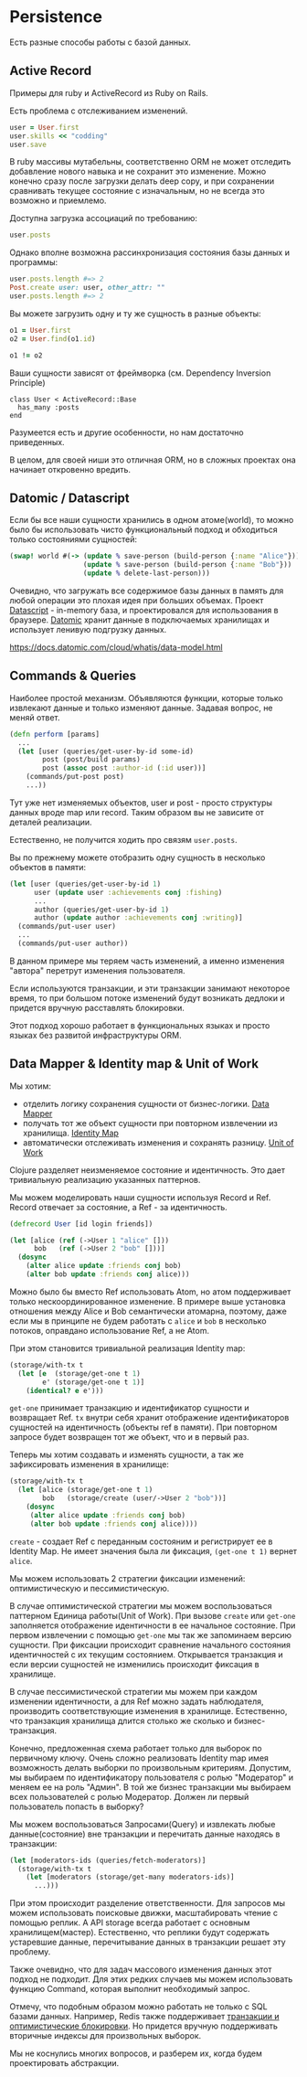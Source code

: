 # Persistence

Есть разные способы работы с базой данных.

## Active Record

Примеры для ruby и ActiveRecord из Ruby on Rails.

Есть проблема с отслеживанием изменений.

```ruby
user = User.first
user.skills << "codding"
user.save
```

В ruby массивы мутабельны, соответственно ORM не может
отследить добавление нового навыка и не сохранит это изменение.
Можно конечно сразу после загрузки делать deep copy,
и при сохранении сравнивать текущее состояние с изначальным,
но не всегда это возможно и приемлемо.

Доступна загрузка ассоциаций по требованию:

```ruby
user.posts
```

Однако вполне возможна рассинхронизация состояния
базы данных и программы:

```ruby
user.posts.length #=> 2
Post.create user: user, other_attr: ""
user.posts.length #=> 2
```

Вы можете загрузить одну и ту же сущность в разные объекты:

```ruby
o1 = User.first
o2 = User.find(o1.id)

o1 != o2
```

Ваши сущности зависят от фреймворка (см. Dependency Inversion Principle)

```
class User < ActiveRecord::Base
  has_many :posts
end
```

Разумеется есть и другие особенности, но нам достаточно приведенных.

В целом, для своей ниши это отличная ORM,
но в сложных проектах она начинает откровенно вредить.

## Datomic / Datascript

Если бы все наши сущности хранились в одном атоме(world),
то можно было бы использовать чисто функциональный подход и
обходиться только состояниями сущностей:

```clojure
(swap! world #(-> (update % save-person (build-person {:name "Alice"}))
                  (update % save-person (build-person {:name "Bob"}))
                  (update % delete-last-person)))
```

Очевидно, что загружать все содержимое базы данных в память для любой операции это плохая идея
при больших объемах.
Проект [Datascript](https://github.com/tonsky/datascript) - in-memory база,
и проектировался для использования в браузере.
[Datomic](https://www.datomic.com/) хранит данные в подключаемых хранилищах и
использует ленивую подгрузку данных.

https://docs.datomic.com/cloud/whatis/data-model.html

## Commands & Queries

Наиболее простой механизм.
Объявляются функции,
которые только извлекают данные и только изменяют данные.
Задавая вопрос, не меняй ответ.

```clojure
(defn perform [params]
  ...
  (let [user (queries/get-user-by-id some-id)
        post (post/build params)
        post (assoc post :author-id (:id user))]
    (commands/put-post post)
    ...))
```

Тут уже нет изменяемых объектов, user и post - просто структуры данных вроде map или record.
Таким образом вы не зависите от деталей реализации.

Естественно, не получится ходить про связям `user.posts`.

Вы по прежнему можете отобразить одну сущность в несколько объектов в памяти:

```clojure
(let [user (queries/get-user-by-id 1)
      user (update user :achievements conj :fishing)
      ...
      author (queries/get-user-by-id 1)
      author (update author :achievements conj :writing)]
  (commands/put-user user)
  ...
  (commands/put-user author))
```

В данном примере мы теряем часть изменений, а именно изменения "автора"
перетрут изменения пользователя.

Если используются транзакции,
и эти транзакции занимают некоторое время,
то при большом потоке изменений будут возникать
дедлоки и придется вручную расставлять блокировки.

Этот подход хорошо работает в функциональных языках и
просто языках без развитой инфраструктуры ORM.

## Data Mapper & Identity map & Unit of Work

Мы хотим:
+ отделить логику сохранения сущности от бизнес-логики.
  [Data Mapper](https://martinfowler.com/eaaCatalog/dataMapper.html)
+ получать тот же объект сущности при повторном извлечении из хранилища.
  [Identity Map](https://martinfowler.com/eaaCatalog/identityMap.html)
+ автоматически отслеживать изменения и сохранять разницу.
  [Unit of Work](https://martinfowler.com/eaaCatalog/unitOfWork.html)

Clojure разделяет неизменяемое состояние и идентичность.
Это дает тривиальную реализацию указанных паттернов.

Мы можем моделировать наши сущности используя Record и Ref.
Record отвечает за состояние, а Ref - за идентичность.

```clojure
(defrecord User [id login friends])

(let [alice (ref (->User 1 "alice" []))
      bob   (ref (->User 2 "bob" []))]
  (dosync
    (alter alice update :friends conj bob)
    (alter bob update :friends conj alice)))
```

Можно было бы вместо Ref использовать Atom, но атом поддерживает только нескоординированное изменение.
В примере выше установка отношения между Alice и Bob семантически атомарна,
поэтому, даже если мы в принципе не будем работать с `alice` и `bob` в несколько потоков,
оправдано использование Ref, а не Atom.

При этом становится тривиальной реализация Identity map:

```clojure
(storage/with-tx t
  (let [e  (storage/get-one t 1)
        e' (storage/get-one t 1)]
    (identical? e e')))
```

`get-one` принимает транзакцию и идентификатор сущности и возвращает Ref.
`tx` внутри себя хранит отображение идентификаторов сущностей
на идентичность (объекты ref в памяти).
При повторном запросе будет возвращен тот же объект, что и в первый раз.

Теперь мы хотим создавать и изменять сущности, а так же зафиксировать изменения в хранилище:

```clojure
(storage/with-tx t
  (let [alice (storage/get-one t 1)
        bob   (storage/create (user/->User 2 "bob"))]
    (dosync
     (alter alice update :friends conj bob)
     (alter bob update :friends conj alice))))
```

`create` - создает Ref с переданным состояним и регистрирует ее в Identity Map.
Не имеет значения была ли фиксация, `(get-one t 1)` вернет `alice`.

Мы можем использовать 2 стратегии фиксации изменений: оптимистическую и пессимистическую.

В случае оптимистической стратегии мы можем воспользоваться паттерном Единица работы(Unit of Work).
При вызове `create` или `get-one` заполняется отображение
идентичности в ее начальное состояние.
При первом извлечении с помощью `get-one` мы так же запоминаем версию сущности.
При фиксации происходит сравнение начального состояния идентичностей с их текущим состоянием.
Открывается транзакция и если версии сущностей не изменились происходит фиксация в хранилище.

В случае пессимистической стратегии мы можем при каждом изменении идентичности,
а для Ref можно задать наблюдателя, производить соответствующие изменения в хранилище.
Естественно, что транзакция хранилища длится столько же сколько и бизнес-транзакция.

Конечно, предложенная схема работает только для выборок по первичному ключу.
Очень сложно реализовать Identity map имея возможность делать выборки по произвольным критериям.
Допустим, мы выбираем по идентификатору пользователя с ролью "Модератор" и меняем ее на роль "Админ".
В той же бизнес транзакции мы выбираем всех пользователей с ролью Модератор.
Должен ли первый пользователь попасть в выборку?

Мы можем воспользоваться Запросами(Query) и извлекать любые данные(состояние) вне транзакции
и перечитать данные находясь в транзакции:

```clojure
(let [moderators-ids (queries/fetch-moderators)]
  (storage/with-tx t
    (let [moderators (storage/get-many moderators-ids)]
      ...)))
```

При этом происходит разделение ответственности.
Для запросов мы можем использовать поисковые движки, масштабировать чтение с помощью реплик.
А API storage всегда работает с основным хранилищем(мастер).
Естественно, что реплики будут содержать устаревшие данные, перечитывание данных в транзакции
решает эту проблему.

Также очевидно, что для задач массового изменения данных этот подход не подходит.
Для этих редких случаев мы можем использовать функцию Command,
которая выполнит необходимый запрос.

Отмечу, что подобным образом можно работать не только с SQL базами данных.
Например, Redis также поддерживает
[транзакции и оптимистические блокировки](https://redis.io/topics/transactions).
Но придется вручную поддерживать вторичные индексы для произвольных выборок.

Мы не коснулись многих вопросов, и разберем их, когда будем проектировать
абстракции.
